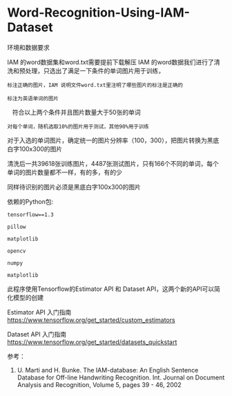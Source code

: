 # Word-Recognition-Using-IAM-Dataset
环境和数据要求

IAM 的word数据集和word.txt需要提前下载解压 IAM 的word数据我们进行了清洗和预处理，只选出了满足一下条件的单词图片用于训练，

    标注正确的图片，IAM 说明文件word.txt里注明了哪些图片的标注是正确的

    标注为英语单词的图片

    符合以上两个条件并且图片数量大于50张的单词

    对每个单词，随机选取10%的图片用于测试，其他90%用于训练

对于入选的单词图片，确定统一的图片分辨率（100，300），把图片转换为黑底白字100x300的图片

清洗后一共39618张训练图片，4487张测试图片，只有166个不同的单词，每个单词的图片数量都不一样，有的多，有的少

同样待识别的图片必须是黑底白字100x300的图片

依赖的Python包: 

    tensorflow==1.3
  
    pillow 
  
    matplotlib 
  
    opencv
  
    numpy
  
    matplotlib
  
  
此程序使用Tensorflow的Estimator API 和 Dataset API，这两个新的API可以简化模型的创建

Estimator API 入门指南
https://www.tensorflow.org/get_started/custom_estimators

Dataset API 入门指南
https://www.tensorflow.org/get_started/datasets_quickstart

参考：

1. U. Marti and H. Bunke. The IAM-database: An English Sentence Database for Off-line Handwriting Recognition. Int. Journal on Document Analysis and Recognition, Volume 5, pages 39 - 46, 2002
